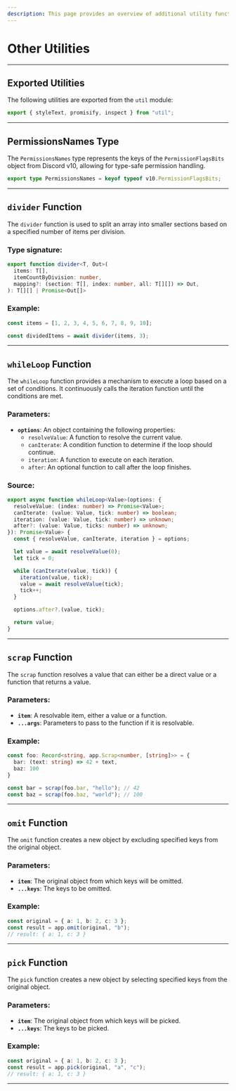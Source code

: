 ```yaml
---
description: This page provides an overview of additional utility functions and types that are exported for use in your application.
---
```


# Other Utilities

---

## Exported Utilities

The following utilities are exported from the `util` module:

```ts
export { styleText, promisify, inspect } from "util";
```

---

## PermissionsNames Type

The `PermissionsNames` type represents the keys of the `PermissionFlagsBits` object from Discord v10, allowing for type-safe permission handling.

```ts
export type PermissionsNames = keyof typeof v10.PermissionFlagsBits;
```

---

## `divider` Function

The `divider` function is used to split an array into smaller sections based on a specified number of items per division.

### Type signature:
```ts
export function divider<T, Out>(
  items: T[],
  itemCountByDivision: number,
  mapping?: (section: T[], index: number, all: T[][]) => Out,
): T[][] | Promise<Out[]>
```

### Example:
```ts
const items = [1, 2, 3, 4, 5, 6, 7, 8, 9, 10];

const dividedItems = await divider(items, 3);
```

---

## `whileLoop` Function

The `whileLoop` function provides a mechanism to execute a loop based on a set of conditions. It continuously calls the iteration function until the conditions are met.

### Parameters:
- **`options`**: An object containing the following properties:
  - `resolveValue`: A function to resolve the current value.
  - `canIterate`: A condition function to determine if the loop should continue.
  - `iteration`: A function to execute on each iteration.
  - `after`: An optional function to call after the loop finishes.

### Source:
```ts
export async function whileLoop<Value>(options: {
  resolveValue: (index: number) => Promise<Value>;
  canIterate: (value: Value, tick: number) => boolean;
  iteration: (value: Value, tick: number) => unknown;
  after?: (value: Value, ticks: number) => unknown;
}): Promise<Value> {
  const { resolveValue, canIterate, iteration } = options;

  let value = await resolveValue(0);
  let tick = 0;

  while (canIterate(value, tick)) {
    iteration(value, tick);
    value = await resolveValue(tick);
    tick++;
  }

  options.after?.(value, tick);

  return value;
}
```

---

## `scrap` Function

The `scrap` function resolves a value that can either be a direct value or a function that returns a value.

### Parameters:
- **`item`**: A resolvable item, either a value or a function.
- **`...args`**: Parameters to pass to the function if it is resolvable.

### Example:
```ts
const foo: Record<string, app.Scrap<number, [string]>> = {
  bar: (text: string) => 42 + text,
  baz: 100
}

const bar = scrap(foo.bar, "hello"); // 42
const baz = scrap(foo.baz, "world"); // 100
```

---

## `omit` Function

The `omit` function creates a new object by excluding specified keys from the original object.

### Parameters:
- **`item`**: The original object from which keys will be omitted.
- **`...keys`**: The keys to be omitted.

### Example:
```ts
const original = { a: 1, b: 2, c: 3 };
const result = app.omit(original, "b");
// result: { a: 1, c: 3 }
```

---

## `pick` Function

The `pick` function creates a new object by selecting specified keys from the original object.

### Parameters:
- **`item`**: The original object from which keys will be picked.
- **`...keys`**: The keys to be picked.

### Example:
```ts
const original = { a: 1, b: 2, c: 3 };
const result = app.pick(original, "a", "c");
// result: { a: 1, c: 3 }
```

---